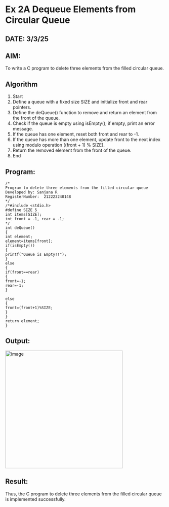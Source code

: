 # Ex 2A Dequeue Elements from Circular Queue
## DATE: 3/3/25
## AIM:
To write a C program to delete three elements from the filled circular queue.

## Algorithm
1. Start 
2. Define a queue with a fixed size SIZE and initialize front and rear pointers. 
3. Define the deQueue() function to remove and return an element from the front of the queue. 
4. Check if the queue is empty using isEmpty(); if empty, print an error message. 
5. If the queue has one element, reset both front and rear to -1. 
6. If the queue has more than one element, update front to the next index using modulo 
operation ((front + 1) % SIZE). 
7. Return the removed element from the front of the queue. 
8. End    

## Program:
```
/*
Program to delete three elements from the filled circular queue
Developed by: Sanjana R
RegisterNumber:  212223240148
*/
/*#include <stdio.h> 
#define SIZE 5 
int items[SIZE]; 
int front = -1, rear = -1; 
*/ 
int deQueue() 
{ 
int element; 
element=items[front]; 
if(isEmpty()) 
{ 
printf("Queue is Empty!!"); 
} 
else 
{ 
if(front==rear) 
{ 
front=-1; 
rear=-1; 
} 

else 
{ 
front=(front+1)%SIZE; 
} 
} 
return element; 
}
```

## Output:
<img width="371" alt="image" src="https://github.com/user-attachments/assets/3901b3be-ecfd-4d8c-ad79-2d865e442ace" />



## Result:
Thus, the C program to delete three elements from the filled circular queue is implemented successfully.
